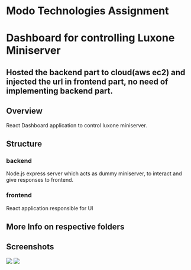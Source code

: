 # Modo Technologies Assignment 
# Dashboard for controlling Luxone Miniserver

## Hosted the backend part to cloud(aws ec2) and injected the url in frontend part, no need of implementing backend part.
## Overview
React Dashboard application to control luxone miniserver.

## Structure
### backend
 Node.js express server which acts as dummy miniserver, to interact and give responses to frontend.

### frontend
React application responsible for UI  

## More Info on respective folders

## Screenshots

<img src=https://raw.github.com/sudeepkudari0/Modo-Assignment/main/Screenshots/On.png>
<img src=https://raw.github.com/sudeepkudari0/Modo-Assignment/main/Screenshots/Off.png>